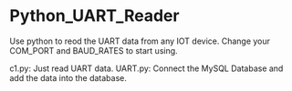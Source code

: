 # Python_UART_Reader
Use python to reod the UART data from any IOT device.
Change your COM_PORT and BAUD_RATES to start using.

c1.py: Just read UART data.
UART.py: Connect the MySQL Database and add the data into the database.
